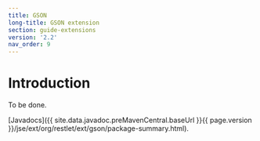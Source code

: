 ```yaml
---
title: GSON
long-title: GSON extension
section: guide-extensions
version: '2.2'
nav_order: 9
---
```

# Introduction

To be done.

[Javadocs]({{ site.data.javadoc.preMavenCentral.baseUrl }}{{ page.version }}/jse/ext/org/restlet/ext/gson/package-summary.html).
